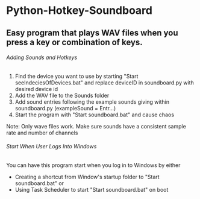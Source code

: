 # Python-Hotkey-Soundboard

## Easy program that plays WAV files when you press a key or combination of keys.

###### Adding Sounds and Hotkeys

1. Find the device you want to use by starting "Start seeIndeciesOfDevices.bat" and replace deviceID in soundboard.py with desired device id
2. Add the WAV file to the Sounds folder
3. Add sound entries following the example sounds giving within soundboard.py (exampleSound = Entr...)
4. Start the program with "Start soundboard.bat" and cause chaos

Note: Only wave files work. Make sure sounds have a consistent sample rate and number of channels

###### Start When User Logs Into Windows

You can have this program start when you log in to Windows by either

- Creating a shortcut from Window's startup folder to "Start soundboard.bat"
or
- Using Task Scheduler to start "Start soundboard.bat" on boot

